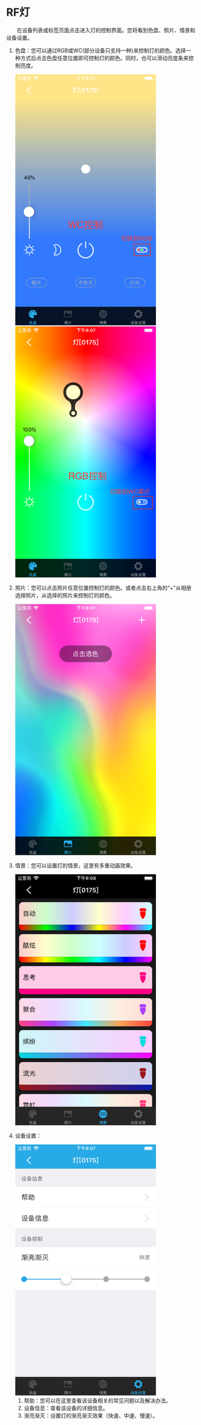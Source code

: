 # RF灯

&emsp;&emsp;在设备列表或标签页面点击进入灯的控制界面。您将看到色盘、照片、情景和设备设置。

1. 色盘：您可以通过RGB或WC(部分设备只支持一种)来控制灯的颜色。选择一种方式后点击色盘任意位置即可控制灯的颜色。同时，也可以滑动亮度条来控制亮度。

    <img src="../images/MacBee/灯/色盘色温.png" width = "375" height = "667">
    <img src="../images/MacBee/灯/色盘RGB.png" width = "375" height = "667">

2. 照片：您可以点击照片任意位置控制灯的颜色。或者点击右上角的“+”从相册选择照片，从选择的照片来控制灯的颜色。

	<img src="../images/MacBee/灯/照片.png" width = "375" height = "667">
	
3. 情景：您可以设置灯的情景，这里有多重动画效果。

	<img src="../images/MacBee/灯/情景.png" width = "375" height = "667">
	
4. 设备设置：

	<img src="../images/MacBee/灯/设备设置.png" width = "375" height = "667">
	
	1. 帮助：您可以在这里查看该设备相关的常见问题以及解决办法。
	2. 设备信息：查看该设备的详细信息。
	3. 渐亮渐灭：设置灯的渐亮渐灭效果（快速、中速、慢速）。

	